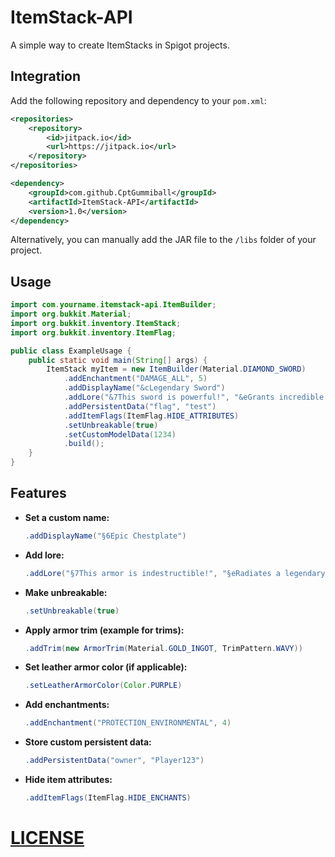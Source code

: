 # ItemStack-API

A simple way to create ItemStacks in Spigot projects.

## Integration

Add the following repository and dependency to your `pom.xml`:

```xml
<repositories>
    <repository>
        <id>jitpack.io</id>
        <url>https://jitpack.io</url>
    </repository>
</repositories>

<dependency>
    <groupId>com.github.CptGummiball</groupId>
    <artifactId>ItemStack-API</artifactId>
    <version>1.0</version>
</dependency>
```

Alternatively, you can manually add the JAR file to the `/libs` folder of your project.

## Usage

```java
import com.yourname.itemstack-api.ItemBuilder;
import org.bukkit.Material;
import org.bukkit.inventory.ItemStack;
import org.bukkit.inventory.ItemFlag;

public class ExampleUsage {
    public static void main(String[] args) {
        ItemStack myItem = new ItemBuilder(Material.DIAMOND_SWORD)
            .addEnchantment("DAMAGE_ALL", 5)
            .addDisplayName("&cLegendary Sword")
            .addLore("&7This sword is powerful!", "&eGrants incredible strength.")
            .addPersistentData("flag", "test")
            .addItemFlags(ItemFlag.HIDE_ATTRIBUTES)
            .setUnbreakable(true)
            .setCustomModelData(1234)
            .build();
    }
}
```

## Features

- **Set a custom name:**  
  ```java
  .addDisplayName("§6Epic Chestplate")
  ```

- **Add lore:**  
  ```java
  .addLore("§7This armor is indestructible!", "§eRadiates a legendary glow.")
  ```

- **Make unbreakable:**  
  ```java
  .setUnbreakable(true)
  ```

- **Apply armor trim (example for trims):**  
  ```java
  .addTrim(new ArmorTrim(Material.GOLD_INGOT, TrimPattern.WAVY))
  ```

- **Set leather armor color (if applicable):**  
  ```java
  .setLeatherArmorColor(Color.PURPLE)
  ```

- **Add enchantments:**  
  ```java
  .addEnchantment("PROTECTION_ENVIRONMENTAL", 4)
  ```

- **Store custom persistent data:**  
  ```java
  .addPersistentData("owner", "Player123")
  ```

- **Hide item attributes:**  
  ```java
  .addItemFlags(ItemFlag.HIDE_ENCHANTS)


# [LICENSE](LICENSE)
  
